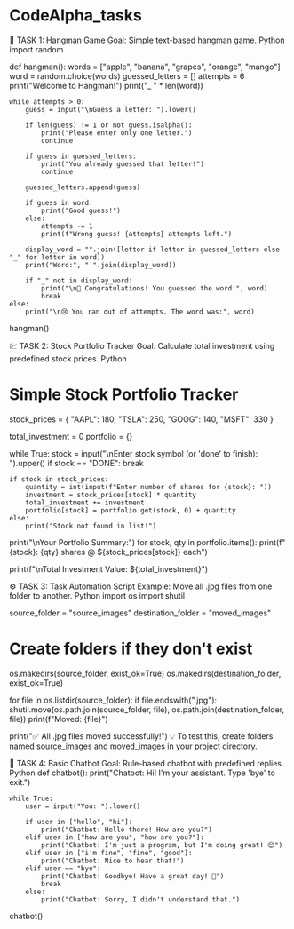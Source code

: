 # CodeAlpha_tasks

🧩 TASK 1: Hangman Game
Goal: Simple text-based hangman game.
Python
import random

def hangman():
    words = ["apple", "banana", "grapes", "orange", "mango"]
    word = random.choice(words)
    guessed_letters = []
    attempts = 6
    print("Welcome to Hangman!")
    print("_ " * len(word))

    while attempts > 0:
        guess = input("\nGuess a letter: ").lower()

        if len(guess) != 1 or not guess.isalpha():
            print("Please enter only one letter.")
            continue

        if guess in guessed_letters:
            print("You already guessed that letter!")
            continue

        guessed_letters.append(guess)

        if guess in word:
            print("Good guess!")
        else:
            attempts -= 1
            print(f"Wrong guess! {attempts} attempts left.")

        display_word = "".join([letter if letter in guessed_letters else "_" for letter in word])
        print("Word:", " ".join(display_word))

        if "_" not in display_word:
            print("\n🎉 Congratulations! You guessed the word:", word)
            break
    else:
        print("\n😢 You ran out of attempts. The word was:", word)

hangman()

💹 TASK 2: Stock Portfolio Tracker
Goal: Calculate total investment using predefined stock prices.
Python
# Simple Stock Portfolio Tracker

stock_prices = {
    "AAPL": 180,
    "TSLA": 250,
    "GOOG": 140,
    "MSFT": 330
}

total_investment = 0
portfolio = {}

while True:
    stock = input("\nEnter stock symbol (or 'done' to finish): ").upper()
    if stock == "DONE":
        break

    if stock in stock_prices:
        quantity = int(input(f"Enter number of shares for {stock}: "))
        investment = stock_prices[stock] * quantity
        total_investment += investment
        portfolio[stock] = portfolio.get(stock, 0) + quantity
    else:
        print("Stock not found in list!")

print("\nYour Portfolio Summary:")
for stock, qty in portfolio.items():
    print(f"{stock}: {qty} shares @ ${stock_prices[stock]} each")

print(f"\nTotal Investment Value: ${total_investment}")

⚙️ TASK 3: Task Automation Script
Example: Move all .jpg files from one folder to another.
Python
import os
import shutil

source_folder = "source_images"
destination_folder = "moved_images"

# Create folders if they don't exist
os.makedirs(source_folder, exist_ok=True)
os.makedirs(destination_folder, exist_ok=True)

for file in os.listdir(source_folder):
    if file.endswith(".jpg"):
        shutil.move(os.path.join(source_folder, file), os.path.join(destination_folder, file))
        print(f"Moved: {file}")

print("✅ All .jpg files moved successfully!")
💡 To test this, create folders named source_images and moved_images in your project directory.

💬 TASK 4: Basic Chatbot
Goal: Rule-based chatbot with predefined replies.
Python
def chatbot():
    print("Chatbot: Hi! I'm your assistant. Type 'bye' to exit.")
    
    while True:
        user = input("You: ").lower()

        if user in ["hello", "hi"]:
            print("Chatbot: Hello there! How are you?")
        elif user in ["how are you", "how are you?"]:
            print("Chatbot: I'm just a program, but I'm doing great! 😊")
        elif user in ["i'm fine", "fine", "good"]:
            print("Chatbot: Nice to hear that!")
        elif user == "bye":
            print("Chatbot: Goodbye! Have a great day! 👋")
            break
        else:
            print("Chatbot: Sorry, I didn't understand that.")

chatbot()
